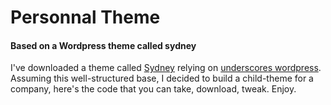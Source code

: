 # Personnal Theme
#### Based on a Wordpress theme called sydney
I've downloaded a theme called [Sydney](http://athemes.com/theme/sydney/) relying on [underscores wordpress](http://underscores.me/). Assuming this well-structured base, I decided to build a child-theme for a company, here's the code that you can take, download, tweak.
Enjoy.